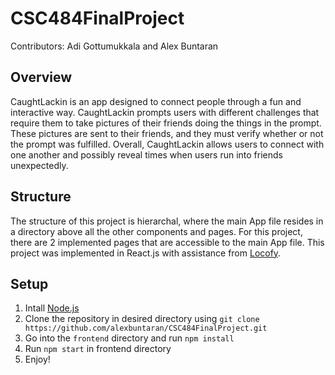 # CSC484FinalProject

Contributors: Adi Gottumukkala and Alex Buntaran

## Overview
CaughtLackin is an app designed to connect people through a fun and interactive way. CaughtLackin prompts users with different challenges that require them to take pictures of their friends doing the things in the prompt. These pictures are sent to their friends, and they must verify whether or not the prompt was fulfilled. Overall, CaughtLackin allows users to connect with one another and possibly reveal times when users run into friends unexpectedly.

## Structure
The structure of this project is hierarchal, where the main App file resides in a directory above all the other components and pages. For this project, there are 2 implemented pages that are accessible to the main App file. This project was implemented in React.js with assistance from [Locofy](https://www.locofy.ai/convert/figma-to-react).

## Setup
1. Intall [Node.js](https://nodejs.org/en/download/package-manager)
2. Clone the repository in desired directory using `git clone https://github.com/alexbuntaran/CSC484FinalProject.git`
3. Go into the `frontend` directory and run `npm install`
4. Run `npm start` in frontend directory
5. Enjoy!

